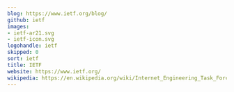 ```yaml
---
blog: https://www.ietf.org/blog/
github: ietf
images:
- ietf-ar21.svg
- ietf-icon.svg
logohandle: ietf
skipped: 0
sort: ietf
title: IETF
website: https://www.ietf.org/
wikipedia: https://en.wikipedia.org/wiki/Internet_Engineering_Task_Force
---
```

